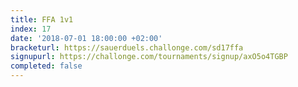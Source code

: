 ```yaml
---
title: FFA 1v1
index: 17
date: '2018-07-01 18:00:00 +02:00'
bracketurl: https://sauerduels.challonge.com/sd17ffa
signupurl: https://challonge.com/tournaments/signup/axO5o4TGBP
completed: false
---
```

